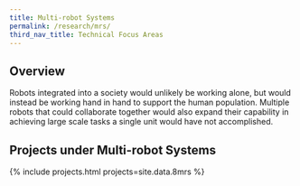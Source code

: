 ```yaml
---
title: Multi-robot Systems
permalink: /research/mrs/
third_nav_title: Technical Focus Areas
---
```

## Overview  
Robots integrated into a society would unlikely be working alone, but would instead be working hand in hand to support the human population. Multiple robots that could collaborate together would also expand their capability in achieving large scale tasks a single unit would have not accomplished.

## Projects under Multi-robot Systems

{% include projects.html projects=site.data.8mrs %}